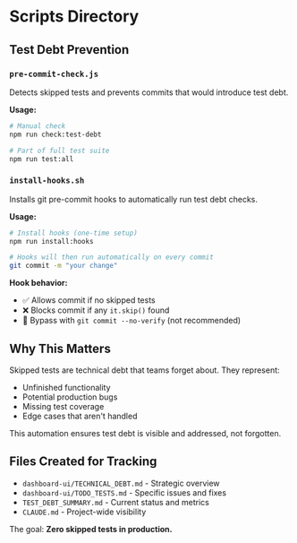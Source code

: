 # Scripts Directory

## Test Debt Prevention

### `pre-commit-check.js`
Detects skipped tests and prevents commits that would introduce test debt.

**Usage:**
```bash
# Manual check
npm run check:test-debt

# Part of full test suite
npm run test:all
```

### `install-hooks.sh`
Installs git pre-commit hooks to automatically run test debt checks.

**Usage:**
```bash
# Install hooks (one-time setup)
npm run install:hooks

# Hooks will then run automatically on every commit
git commit -m "your change"
```

**Hook behavior:**
- ✅ Allows commit if no skipped tests
- ❌ Blocks commit if any `it.skip()` found
- 🔧 Bypass with `git commit --no-verify` (not recommended)

## Why This Matters

Skipped tests are technical debt that teams forget about. They represent:
- Unfinished functionality
- Potential production bugs
- Missing test coverage
- Edge cases that aren't handled

This automation ensures test debt is visible and addressed, not forgotten.

## Files Created for Tracking

- `dashboard-ui/TECHNICAL_DEBT.md` - Strategic overview
- `dashboard-ui/TODO_TESTS.md` - Specific issues and fixes
- `TEST_DEBT_SUMMARY.md` - Current status and metrics
- `CLAUDE.md` - Project-wide visibility

The goal: **Zero skipped tests in production.**